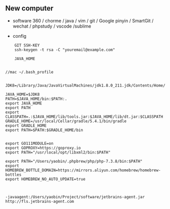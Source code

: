 ## New computer

-  software
	360 / chorme / java / vim / git / Google pinyin / SmartGit / wechat / phpstudy / vscode /sublime

- config

```
	GIT SSH-KEY
  	ssh-keygen -t rsa -C "youremail@example.com"
```

```
	JAVA_HOME
```


```

//mac ~/.bash_profile


JDK8=/Library/Java/JavaVirtualMachines/jdk1.8.0_211.jdk/Contents/Home/

JAVA_HOME=$JDK8
PATH=$JAVA_HOME/bin:$PATH:.
export JAVA_HOME
export PATH
export CLASSPATH=.:$JAVA_HOME/lib/tools.jar:$JAVA_HOME/lib/dt.jar:$CLASSPATH
GRADLE_HOME=/usr/local/Cellar/gradle/5.4.1/bin/gradle
export GRADLE_HOME
export PATH=$PATH:$GRADLE_HOME/bin


export GO111MODULE=on
export GOPROXY=https://goproxy.io
export PATH="/usr/local/opt/libxml2/bin:$PATH"

export PATH="/Users/yaobin/.phpbrew/php/php-7.3.8/bin:$PATH"
export HOMEBREW_BOTTLE_DOMAIN=https://mirrors.aliyun.com/homebrew/homebrew-bottles
export HOMEBREW_NO_AUTO_UPDATE=true


```

```

-javaagent:/Users/yaobin/Project/software/jetbrains-agent.jar
http://fls.jetbrains-agent.com

```
